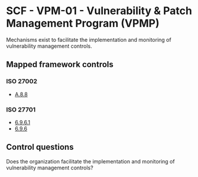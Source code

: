 # SCF - VPM-01 - Vulnerability & Patch Management Program (VPMP)
Mechanisms exist to facilitate the implementation and monitoring of vulnerability management controls.
## Mapped framework controls
### ISO 27002
- [A.8.8](../iso27002/a-8.md#a88)
  
### ISO 27701
- [6.9.6.1](../iso27701/6961.md)
- [6.9.6](../iso27701/696.md)
  
## Control questions
Does the organization facilitate the implementation and monitoring of vulnerability management controls?
  